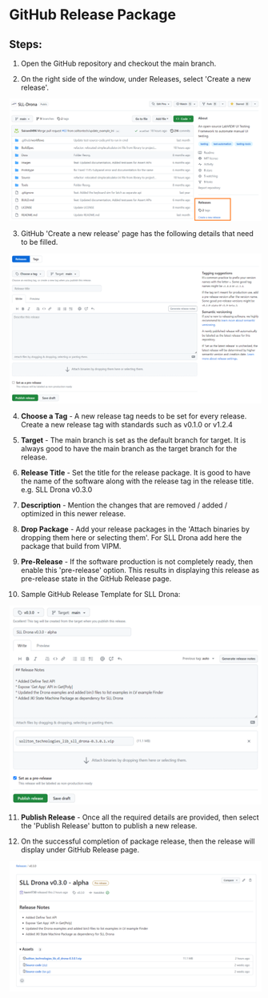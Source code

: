 # GitHub Release Package  

## Steps:  

1. Open the GitHub repository and checkout the main branch.  

2. On the right side of the window, under Releases, select 'Create a new release'.  

![GitHub Page](Images/GitHub%20Page.png)  

3. GitHub 'Create a new release' page has the following details that need to be filled.  

![GitHub Create Release](Images/GitHub%20Create%20Release.png)  

4. **Choose a Tag** - A new release tag needs to be set for every release. Create a new release tag with standards such as v0.1.0 or v1.2.4  

5. **Target** - The main branch is set as the default branch for target. It is always good to have the main branch as the target branch for the release.  

6. **Release Title** - Set the title for the release package. It is good to have the name of the software along with the release tag in the release title. e.g. SLL Drona v0.3.0 

7. **Description** - Mention the changes that are removed / added / optimized in this newer release.  

8. **Drop Package** - Add your release packages in the 'Attach binaries by dropping them here or selecting them'. For SLL Drona add here the package that build from VIPM.  

9. **Pre-Release** - If the software production is not completely ready, then enable this 'pre-release' option. This results in displaying this release as pre-release state in the GitHub Release page.  

10. Sample GitHub Release Template for SLL Drona:  

![GitHub Release Template](Images/GitHub%20Release%20Template.png)  

11. **Publish Release** - Once all the required details are provided, then select the 'Publish Release' button to publish a new release.  

12. On the successful completion of package release, then the release will display under GitHub Release page.  

![GitHub Released Package](Images/GitHub%20Released%20Package.png) 
